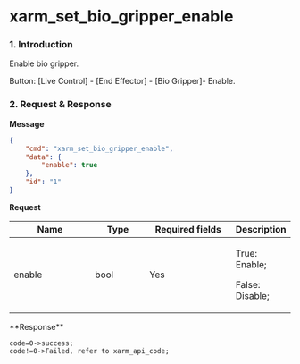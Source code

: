 # xarm\_set\_bio\_gripper\_enable

### 1. Introduction

Enable bio gripper.

Button: \[Live Control] - \[End Effector] - \[Bio Gripper]- Enable.

### 2. Request & Response

**Message**

```json
{
    "cmd": "xarm_set_bio_gripper_enable",
    "data": {
        "enable": true
    },
    "id": "1"
}
```
**Request**

<table data-full-width="true"><thead><tr><th width="136">Name</th><th width="85">Type</th><th width="144">Required fields</th><th>Description</th></tr></thead><tbody><tr><td>enable</td><td>bool</td><td>Yes</td><td><p>True: Enable;</p><p>False: Disable;</p></td></tr></tbody></table>
**Response**

```
code=0->success;
code!=0->Failed, refer to xarm_api_code;
```


